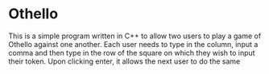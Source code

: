 # Othello

This is a simple program written in C++ to allow two users to play a game of Othello against one another. Each user needs to type in the column, input a comma and then type in the row of the square on which they wish to input their token. Upon clicking enter, it allows the next user to do the same
